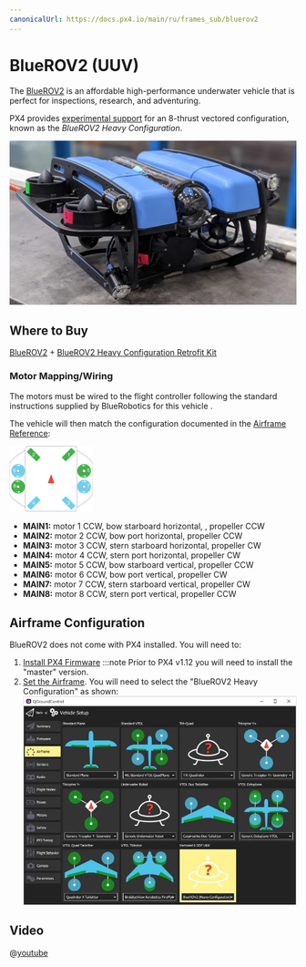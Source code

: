 ```yaml
---
canonicalUrl: https://docs.px4.io/main/ru/frames_sub/bluerov2
---
```


# BlueROV2 (UUV)

The [BlueROV2](https://bluerobotics.com/store/rov/bluerov2-upgrade-kits/brov2-heavy-retrofit-r1-rp/BlueROV2) is an affordable high-performance underwater vehicle that is perfect for inspections, research, and adventuring.

PX4 provides [experimental support](README.md) for an 8-thrust vectored configuration, known as the *BlueROV2 Heavy Configuration*.

![Hero](../../assets/airframes/sub/bluerov/bluerov_hero.jpg)


## Where to Buy

[BlueROV2](https://bluerobotics.com/store/rov/bluerov2/) + [BlueROV2 Heavy Configuration Retrofit Kit](https://bluerobotics.com/store/rov/bluerov2-upgrade-kits/brov2-heavy-retrofit-r1-rp/)


### Motor Mapping/Wiring

The motors must be wired to the flight controller following the standard instructions supplied by BlueRobotics for this vehicle .

The vehicle will then match the configuration documented in the [Airframe Reference](../airframes/airframe_reference.md#vectored-6-dof-uuv):

<img src="../../assets/airframes/types/Vectored6DofUUV.svg" width="29%" style="max-height: 180px;" />

- **MAIN1:** motor 1 CCW, bow starboard horizontal, , propeller CCW
- **MAIN2:** motor 2 CCW, bow port horizontal, propeller CCW
- **MAIN3:** motor 3 CCW, stern starboard horizontal, propeller CW
- **MAIN4:** motor 4 CCW, stern port horizontal, propeller CW
- **MAIN5:** motor 5 CCW, bow starboard vertical, propeller CCW
- **MAIN6:** motor 6 CCW, bow port vertical, propeller CW
- **MAIN7:** motor 7 CCW, stern starboard vertical, propeller CW
- **MAIN8:** motor 8 CCW, stern port vertical, propeller CCW


## Airframe Configuration

BlueROV2 does not come with PX4 installed. You will need to:
1. [Install PX4 Firmware](../config/firmware.md#installing-px4-main-beta-or-custom-firmware) :::note Prior to PX4 v1.12 you will need to install the "master" version.
1. [Set the Airframe](../config/airframe.md). You will need to select the "BlueROV2 Heavy Configuration" as shown: ![QGC - select airframe for BlueROV2 Heay configuration](../../assets/airframes/sub/bluerov/qgc_airframe.jpg)

<!-- what other tuning/testing/ etc? -->

## Video

@[youtube](https://www.youtube.com/watch?v=1sUaURmlmT8)

<!-- @DanielDuecker on github is good person to ask about this frame -->
